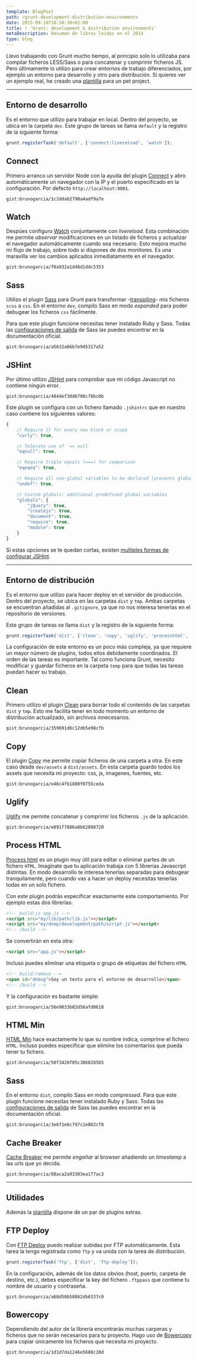 ```yaml
---
template: BlogPost
path: /grunt-development-distribution-environments
date: 2015-09-18T18:50:30+02:00
title: ! 'Grunt: development & distribution environments'
metaDescription: Resumen de libros leídos en el 2014
type: blog
---
```


Llevo trabajando con Grunt mucho tiempo, al principio solo lo utilizaba para compilar ficheros LESS/Sass o para concatenar y comprimir ficheros JS. Pero últimamente lo utilizo para crear entornos de trabajo diferenciados, por ejemplo un entorno para desarrollo y otro para distribución. Si quieres ver un ejemplo real, he creado una [plantilla](https://github.com/brunogarcia/panda/blob/master/Gruntfile.js) para un pet project.

***

## Entorno de desarrollo

Es el entorno que utilizo para trabajar en local. Dentro del proyecto, se ubica en la carpeta <code>dev</code>. Este grupo de tareas se llama <code>default</code> y la registro de la siguiente forma:

```js
grunt.registerTask('default', ['connect:livereload', 'watch']);
```

## Connect

Primero arranco un servidor Node con la ayuda del plugin [Connect](https://github.com/gruntjs/grunt-contrib-connect) y abro automáticamente un navegador con la IP y el puerto especificado en la configuración. Por defecto <code>http://localhost:9001</code>.

`gist:brunogarcia/1c2ddab2790a4adf9a7e`

## Watch

Despúes configuro [Watch](https://www.npmjs.com/package/grunt-contrib-watch) conjuntamente con _livereload_. Esta combinación me permite _observar_ modificaciones en un listado de ficheros y actualizar el navegador automáticamente cuando sea necesario. Esto mejora mucho mi flujo de trabajo, sobre todo si dispones de dos monitores. Es una maravilla ver los cambios aplicados inmediatamente en el navegador.

`gist:brunogarcia/f0a932a1d48d1ddc5353`

## Sass

Utilizo el plugin [Sass](https://www.npmjs.com/package/grunt-contrib-sass) para Grunt para transformar -[transpiling](https://www.stevefenton.co.uk/2012/11/compiling-vs-transpiling/)- mis ficheros <code>scss</code> a <code>css</code>. En el entorno <code>dev</code>, compilo Sass en modo _expanded_ para poder debugear los ficheros <code>css</code> fácilmente.

Para que este plugin funcione necesitas tener instalado Ruby y Sass. Todas las [configuraciones de salida](http://sass-lang.com/documentation/file.SASS_REFERENCE.html#output_style) de Sass las puedes encontrar en la documentación oficial.

`gist:brunogarcia/a5632a66b7e945317a52`

## JSHint

Por último utilizo [JSHint](https://github.com/gruntjs/grunt-contrib-jshint) para comprobar que mi código Javascript no contiene ningún error.

`gist:brunogarcia/404def30d6708c78bc0b`

Este plugin se configura con un fichero llamado <code>.jshintrc</code> que en nuestro caso contiene los siguientes valores:

```js
{
	// Require {} for every new block or scope
	"curly": true,

	// Tolerate use of `== null`
	"eqnull": true,

	// Require triple equals (===) for comparison
	"eqeqeq": true,

	// Require all non-global variables to be declared (prevents global leaks)
	"undef": true,

	// Custom globals: additional predefined global variables
	"globals": {
		"jQuery": true,
		"createjs": true,
		"document": true,
		"require": true,
		"module": true
	}
}
```

Si estas opciones se te quedan cortas, existen [multiples formas de configurar JSHint](https://github.com/jshint/jshint/blob/master/examples/.jshintrc).

***

## Entorno de distribución

Es el entorno que utilizo para hacer deploy en el servidor de producción. Dentro del proyecto, se ubica en las carpetas <code>dist</code> y <code>tmp</code>. Ambas carpetas se encuentran añadidas al <code>.gitignore</code>, ya que no nos interesa tenerlas en el repositorio de versiones.

Este grupo de tareas se llama <code>dist</code> y la registro de la siguiente forma:

```js
grunt.registerTask('dist', ['clean', 'copy', 'uglify', 'processhtml', 'htmlmin:dist', 'sass:dist', 'cachebreaker']);
```

La configuración de este entorno es un poco más compleja, ya que requiere un mayor número de plugins, todos ellos debidamente coordinados.
El orden de las tareas es importante. Tal como funciona Grunt, necesito modificar y guardar ficheros en la carpeta <code>temp</code> para que todas las tareas puedan hacer su trabajo.

## Clean

Primero utilizo el plugin [Clean](https://github.com/gruntjs/grunt-contrib-clean) para borrar todo el contenido de las carpetas <code>dist</code> y <code>tmp</code>. Esto me facilita tener en todo momento un entorno de distribución actualizado, sin archivos innecesarios.

`gist:brunogarcia/359691d6c12db5e98cfb`

## Copy

El plugin [Copy](https://github.com/gruntjs/grunt-contrib-copy) me permite copiar ficheros de una carpeta a otra. En este caso desde <code>dev/assets</code> a <code>dist/assets</code>. En esta carpeta guardo todos los assets que necesita mi proyecto: css, js, imagenes, fuentes, etc.

`gist:brunogarcia/e46c4fb1880f0755ceda`

## Uglify

[Uglify](https://github.com/gruntjs/grunt-contrib-uglify) me permite concatenar y comprimir los ficheros <code>.js</code> de la aplicación.

`gist:brunogarcia/e891f7886a0b62898720`

## Process HTML

[Process html](https://www.npmjs.com/package/grunt-processhtml) es un plugin muy útil para editar o eliminar partes de un fichero <code>HTML</code>. Imaginate que tu aplicación trabaja con 5 librerías Javascript distintas. En modo desarrollo te interesa tenerlas separadas para debugear tranquilamente, pero cuando vas a hacer un deploy necesitas tenerlas todas en un solo fichero.

Con este plugin podrás especificar exactamente este comportamiento. Por ejemplo estas dos librerías:

```html
<!-- build:js app.js -->
<script src="my/lib/path/lib.js"></script>
<script src="my/deep/development/path/script.js"></script>
<!-- /build -->
```

Se convertirán en esta otra:
```html
<script src="app.js"></script>
```

Incluso puedes eliminar una etiqueta o grupo de etiquetas del fichero <code>HTML</code>

```html
<!-- build:remove -->
<span id="debug">Soy un texto para el entorno de desarrollo</span>
<!-- /build -->
```

Y la configuración es bastante simple:

`gist:brunogarcia/56e9033b82d56afd0618`

## HTML Min

[HTML Min](https://github.com/gruntjs/grunt-contrib-htmlmin) hace exactamente lo que su nombre indica, comprime el fichero <code>HTML</code>. Incluso puedes especificar que elimine los comentarios que pueda tener tu fichero.

`gist:brunogarcia/50f3428f05c3868285b5`

## Sass

 En el entorno <code>dist</code>, compilo Sass en modo _compressed_. Para que este plugin funcione necesitas tener instalado Ruby y Sass. Todas las [configuraciones de salida](http://sass-lang.com/documentation/file.SASS_REFERENCE.html#output_style) de Sass las puedes encontrar en la documentación oficial.

`gist:brunogarcia/3e6f1e6c797c2e882cf8`

## Cache Breaker

[Cache Breaker](https://www.npmjs.com/package/grunt-cache-breaker) me permite _engañar_ al browser añadiendo un _timestamp_ a las urls que yo decida.

`gist:brunogarcia/88aca2a93303ea177ac3`

***

## Utilidades

Además la [plantilla](https://github.com/brunogarcia/panda/blob/master/Gruntfile.js) dispone de un par de plugins extras.

## FTP Deploy

Con [FTP Deploy](https://github.com/zonak/grunt-ftp-deploy) puedo realizar subidas por FTP automáticamente. Esta tarea la tengo registrada como <code>ftp</code> y va unida con la tarea de distribución.

```js
grunt.registerTask('ftp', ['dist', 'ftp-deploy']);
```

En la configuración, además de los datos obvios (host, puerto, carpeta de destino, etc.), debes especificar la key del fichero <code>.ftppass</code> que contiene tu nombre de usuario y contraseña.

`gist:brunogarcia/a68d50b58862db6337c0`

## Bowercopy

Dependiendo del autor de la librería encontrarás muchas carperas y ficheros que no serán necesarios para tu proyecto. Hago uso de [Bowercopy](https://www.npmjs.com/package/grunt-bowercopy) para copiar únicamente los ficheros que necesita mi proyecto.

`gist:brunogarcia/1d1d7da1246e5688c20d`
